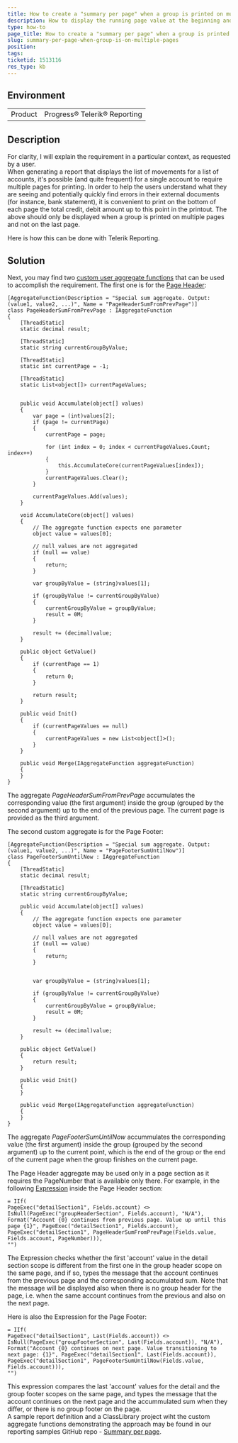 ```yaml
---
title: How to create a "summary per page" when a group is printed on multiple pages
description: How to display the running page value at the beginning and the end of the group page
type: how-to
page_title: How to create a "summary per page" when a group is printed on multiple pages
slug: summary-per-page-when-group-is-on-multiple-pages
position: 
tags: 
ticketid: 1513116
res_type: kb
---
```


## Environment
<table>
	<tbody>
		<tr>
			<td>Product</td>
			<td>Progress® Telerik® Reporting</td>
		</tr>
	</tbody>
</table>


## Description
For clarity, I will explain the requirement in a particular context, as requested by a user.  
When generating a report that displays the list of movements for a list of accounts, it's possible (and quite frequent) for a single account to require multiple pages for 
printing. In order to help the users understand what they are seeing and potentially quickly find errors in their external documents (for instance, bank statement), it is 
convenient to print on the bottom of each page the total credit, debit amount up to this point in the printout. The above should only be displayed when a group is printed on
multiple pages and not on the last page.

Here is how this can be done with Telerik Reporting.

## Solution
Next, you may find two [custom user aggregate functions](../expressions-user-aggregate-functions) that can be used to accomplish the requirement. The first one is for the 
[Page Header](../designing-reports-creating-page-headers-and-footers):
```CSharp
[AggregateFunction(Description = "Special sum aggregate. Output: (value1, value2, ...)", Name = "PageHeaderSumFromPrevPage")]
class PageHeaderSumFromPrevPage : IAggregateFunction
{
    [ThreadStatic]
    static decimal result;

    [ThreadStatic]
    static string currentGroupByValue;

    [ThreadStatic]
    static int currentPage = -1;

    [ThreadStatic]
    static List<object[]> currentPageValues;


    public void Accumulate(object[] values)
    {
        var page = (int)values[2];
        if (page != currentPage)
        {
            currentPage = page;

            for (int index = 0; index < currentPageValues.Count; index++)
            {
                this.AccumulateCore(currentPageValues[index]);
            }
            currentPageValues.Clear();
        }

        currentPageValues.Add(values);
    }

    void AccumulateCore(object[] values)
    {
        // The aggregate function expects one parameter
        object value = values[0];

        // null values are not aggregated
        if (null == value)
        {
            return;
        }

        var groupByValue = (string)values[1];

        if (groupByValue != currentGroupByValue)
        {
            currentGroupByValue = groupByValue;
            result = 0M;
        }

        result += (decimal)value;
    }

    public object GetValue()
    {
        if (currentPage == 1)
        {
            return 0;
        }

        return result;
    }

    public void Init()
    {
        if (currentPageValues == null)
        {
            currentPageValues = new List<object[]>();
        }
    }

    public void Merge(IAggregateFunction aggregateFunction)
    {
    }
}
```
The aggregate _PageHeaderSumFromPrevPage_ accumulates the corresponding 
value (the first argument) inside the group (grouped by the second argument) up to the end of the previous page. The current page is provided as the third argument.

The second custom aggregate is for the Page Footer:
```CSharp
[AggregateFunction(Description = "Special sum aggregate. Output: (value1, value2, ...)", Name = "PageFooterSumUntilNow")]
class PageFooterSumUntilNow : IAggregateFunction
{
    [ThreadStatic]
    static decimal result;

    [ThreadStatic]
    static string currentGroupByValue;

    public void Accumulate(object[] values)
    {
        // The aggregate function expects one parameter
        object value = values[0];

        // null values are not aggregated
        if (null == value)
        {
            return;
        }


        var groupByValue = (string)values[1];

        if (groupByValue != currentGroupByValue)
        {
            currentGroupByValue = groupByValue;
            result = 0M;
        }

        result += (decimal)value;
    }

    public object GetValue()
    {
        return result;
    }

    public void Init()
    {
    }

    public void Merge(IAggregateFunction aggregateFunction)
    {
    }
}
```
The aggregate _PageFooterSumUntilNow_ accummulates the corresponding value (the first argument) inside the group (grouped by the second argument) up to 
the current point, which is the end of the group or the end of the current page when the group finishes on the current page. 

The Page Header aggregate may be used only in a page section as it requires the PageNumber that is available only there. For example, in the following 
[Expression](../designing-reports-item-binding-expressions) inside the Page Header section:
```
= IIf(
PageExec("detailSection1", Fields.account) <> IsNull(PageExec("groupHeaderSection", Fields.account), "N/A"),
Format("Account {0} continues from previous page. Value up until this page {1}", PageExec("detailSection1", Fields.account), 
PageExec("detailSection1", PageHeaderSumFromPrevPage(Fields.value, Fields.account, PageNumber))),
"")
```
The Expression checks whether the first 'account' value in the detail section scope is different from the first one in the group header scope on the same page, and if so, 
types the message that the account continues from the previous page and the corresponding accumulated sum. Note that the message will be displayed also when there is no group 
header for the page, i.e. when the same account continues from the previous and also on the next page.

Here is also the Expression for the Page Footer:
```
= IIf(
PageExec("detailSection1", Last(Fields.account)) <> IsNull(PageExec("groupFooterSection", Last(Fields.account)), "N/A"),     
Format("Account {0} continues on next page. Value transitioning to next page: {1}", PageExec("detailSection1", Last(Fields.account)), 
PageExec("detailSection1", PageFooterSumUntilNow(Fields.value, Fields.account))),
"")
```
This expression compares the last 'account' values for the detail and the group footer scopes on the same page, and types the message that the account continues on the next page and the accummulated sum when they differ, or there is no group footer on the page.  
A sample report definition and a ClassLibrary project wiht the custom aggregate functions demonstrating the approach may be found in our reporting samples GitHub repo - [Summary per page](https://github.com/telerik/reporting-samples/tree/master/Summary%20per%20page).
